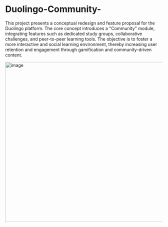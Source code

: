 # Duolingo-Community-

This project presents a conceptual redesign and feature proposal for the Duolingo platform. The core concept introduces a "Community" module, integrating features such as dedicated study groups, collaborative challenges, and peer-to-peer learning tools. The objective is to foster a more interactive and social learning environment, thereby increasing user retention and engagement through gamification and community-driven content.

<img width="512" height="512" alt="image" src="https://github.com/user-attachments/assets/b38f4772-61cd-44e7-b16d-215a7551aec2" />
